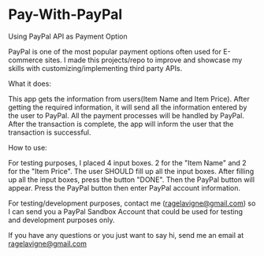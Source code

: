 # Pay-With-PayPal
Using PayPal API as Payment Option

PayPal is one of the most popular payment options often used for E-commerce sites. I made this projects/repo to improve and showcase my skills with customizing/implementing third party APIs.

What it does:

This app gets the information from users(Item Name and Item Price). After getting the required information, it will send all the information entered by the user to PayPal. All the payment processes will be handled by PayPal. After the transaction is complete, the app will inform the user that the transaction is successful.


How to use:

For testing purposes, I placed 4 input boxes. 2 for the "Item Name" and 2 for the "Item Price". The user SHOULD fill up all the input boxes. After filling up all the input boxes, press the button "DONE". Then the PayPal button will appear. Press the PayPal button then enter PayPal account information. 

For testing/development purposes, contact me (ragelavigne@gmail.com) so I can send you a PayPal Sandbox Account that could be used for testing and development purposes only.


If you have any questions or you just want to say hi, send me an email at ragelavigne@gmail.com
